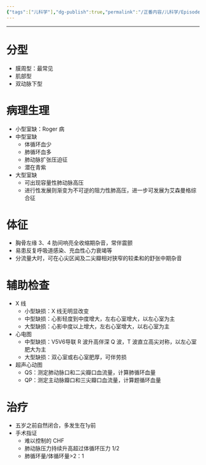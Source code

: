 ```yaml
---
{"tags":["儿科学"],"dg-publish":true,"permalink":"/正番内容/儿科学/Episode 07. 循环系统疾病/室间隔缺损/","dgPassFrontmatter":true}
---
```


---
# 分型    
+ 膜周型：最常见
+ 肌部型
+ 双动脉下型

# 病理生理
+ 小型室缺：Roger 病
+ 中型室缺
	- 体循环血少
	- 肺循环血多
	- 肺动脉扩张压迫征
	- 潜在青紫
+ 大型室缺
	- 可出现容量性肺动脉高压
	- 进行性发展则渐变为不可逆的阻力性肺高压，进一步可发展为艾森曼格综合征
# 体征
+ 胸骨左缘 3、4 肋间响亮全收缩期杂音，常伴震颤
+ 易患反复呼吸道感染、充血性心力衰竭等
+ 分流量大时，可在心尖区闻及二尖瓣相对狭窄的较柔和的舒张中期杂音
# 辅助检查
+ X 线
	+ 小型缺损：X 线无明显改变
	+ 中型缺损：心影轻度到中度增大，左右心室增大，以左心室为主
	+ 大型缺损：心影中度以上增大，左右心室增大，以右心室为主
+ 心电图
	+ 中型缺损：V5V6导联 R 波升高伴深 Q 波，T 波直立高尖对称，以左心室肥大为主
	+ 大型缺损：双心室或右心室肥厚，可伴劳损
+ 超声心动图
	+ QS：测定肺动脉口和二尖瓣口血流量，计算肺循环血量
	+ QP：测定主动脉瓣口和三尖瓣口血流量，计算题循环血量
# 治疗
+ 五岁之前自然闭合，多发生在1y前
+ 手术指证
	+ 难以控制的 CHF
	+ 肺动脉压力持续升高超过体循环压力 1/2
	+ 肺循环量/体循环量>2：1